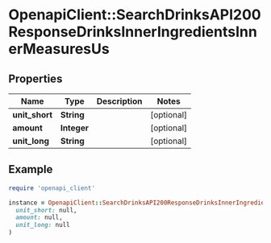 # OpenapiClient::SearchDrinksAPI200ResponseDrinksInnerIngredientsInnerMeasuresUs

## Properties

| Name | Type | Description | Notes |
| ---- | ---- | ----------- | ----- |
| **unit_short** | **String** |  | [optional] |
| **amount** | **Integer** |  | [optional] |
| **unit_long** | **String** |  | [optional] |

## Example

```ruby
require 'openapi_client'

instance = OpenapiClient::SearchDrinksAPI200ResponseDrinksInnerIngredientsInnerMeasuresUs.new(
  unit_short: null,
  amount: null,
  unit_long: null
)
```

